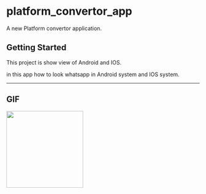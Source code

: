 # platform_convertor_app

A new Platform convertor application.

## Getting Started

This project is show view of Android  and IOS.

in this app how to look whatsapp in Android system and IOS system.

---

## GIF

<img src='https://user-images.githubusercontent.com/102577515/170635288-266b104b-ba7c-4877-be6e-95f30a076ad2.gif' width=200/>